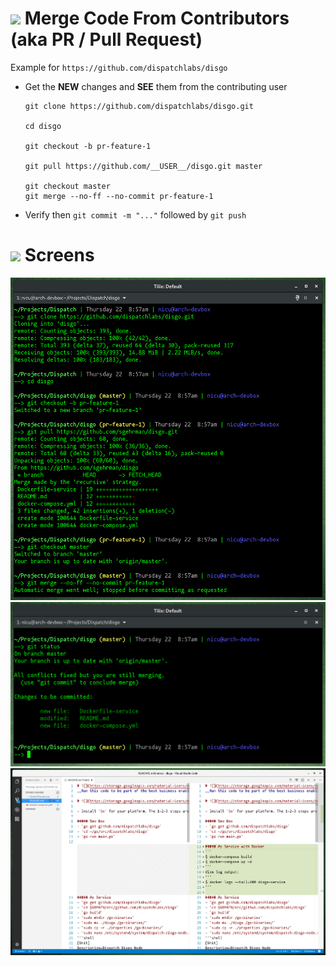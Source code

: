 # ![](https://storage.googleapis.com/material-icons/external-assets/v4/icons/svg/ic_call_merge_black_24px.svg) Merge Code From Contributors (aka PR / Pull Request)

Example for `https://github.com/dispatchlabs/disgo`


- Get the **NEW** changes and **SEE** them from the contributing user
	```shell
	git clone https://github.com/dispatchlabs/disgo.git

	cd disgo

	git checkout -b pr-feature-1

	git pull https://github.com/__USER__/disgo.git master

	git checkout master
	git merge --no-ff --no-commit pr-feature-1
	```
- Verify then `git commit -m "..."` followed by `git push`

# ![](https://storage.googleapis.com/material-icons/external-assets/v4/icons/svg/ic_aspect_ratio_black_24px.svg) Screens

![](screen1.png)
![](screen2.png)
![](screen3.png)
